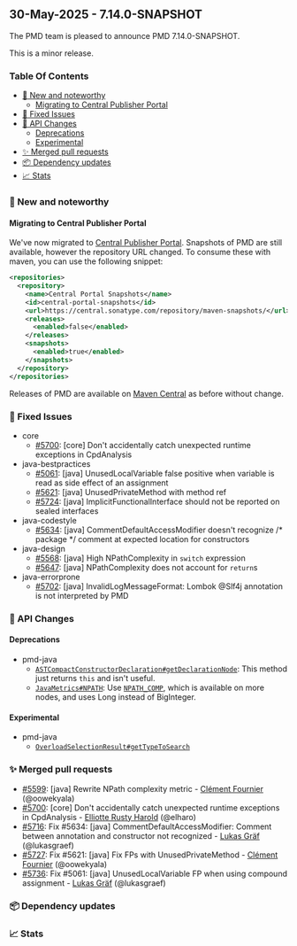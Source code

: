


## 30-May-2025 - 7.14.0-SNAPSHOT

The PMD team is pleased to announce PMD 7.14.0-SNAPSHOT.

This is a minor release.

### Table Of Contents

* [🚀 New and noteworthy](#new-and-noteworthy)
    * [Migrating to Central Publisher Portal](#migrating-to-central-publisher-portal)
* [🐛 Fixed Issues](#fixed-issues)
* [🚨 API Changes](#api-changes)
    * [Deprecations](#deprecations)
    * [Experimental](#experimental)
* [✨ Merged pull requests](#merged-pull-requests)
* [📦 Dependency updates](#dependency-updates)
* [📈 Stats](#stats)

### 🚀 New and noteworthy

#### Migrating to Central Publisher Portal

We've now migrated to [Central Publisher Portal](https://central.sonatype.org/publish/publish-portal-guide/).
Snapshots of PMD are still available, however the repository URL changed. To consume these with maven, you can
use the following snippet:

```xml
<repositories>
  <repository>
    <name>Central Portal Snapshots</name>
    <id>central-portal-snapshots</id>
    <url>https://central.sonatype.com/repository/maven-snapshots/</url>
    <releases>
      <enabled>false</enabled>
    </releases>
    <snapshots>
      <enabled>true</enabled>
    </snapshots>
  </repository>
</repositories>
```

Releases of PMD are available on [Maven Central](https://central.sonatype.com/) as before without change.

### 🐛 Fixed Issues
* core
  * [#5700](https://github.com/pmd/pmd/pull/5700): \[core] Don't accidentally catch unexpected runtime exceptions in CpdAnalysis
* java-bestpractices
  * [#5061](https://github.com/pmd/pmd/issues/5061): \[java] UnusedLocalVariable false positive when variable is read as side effect of an assignment
  * [#5621](https://github.com/pmd/pmd/issues/5621): \[java] UnusedPrivateMethod with method ref
  * [#5724](https://github.com/pmd/pmd/issues/5724): \[java] ImplicitFunctionalInterface should not be reported on sealed interfaces
* java-codestyle
  * [#5634](https://github.com/pmd/pmd/issues/5634): \[java] CommentDefaultAccessModifier doesn't recognize /* package */ comment at expected location for constructors
* java-design
  * [#5568](https://github.com/pmd/pmd/issues/5568): \[java] High NPathComplexity in `switch` expression
  * [#5647](https://github.com/pmd/pmd/issues/5647): \[java] NPathComplexity does not account for `return`s
* java-errorprone
  * [#5702](https://github.com/pmd/pmd/issues/5702): \[java] InvalidLogMessageFormat: Lombok @<!-- -->Slf4j annotation is not interpreted by PMD

### 🚨 API Changes

#### Deprecations
* pmd-java
  * <a href="https://docs.pmd-code.org/apidocs/pmd-java/7.14.0-SNAPSHOT/net/sourceforge/pmd/lang/java/ast/ASTCompactConstructorDeclaration.html#getDeclarationNode()"><code>ASTCompactConstructorDeclaration#getDeclarationNode</code></a>: This method just returns `this` and isn't useful.
  * <a href="https://docs.pmd-code.org/apidocs/pmd-java/7.14.0-SNAPSHOT/net/sourceforge/pmd/lang/java/metrics/JavaMetrics.html#NPATH"><code>JavaMetrics#NPATH</code></a>: Use <a href="https://docs.pmd-code.org/apidocs/pmd-java/7.14.0-SNAPSHOT/net/sourceforge/pmd/lang/java/metrics/JavaMetrics.html#NPATH_COMP"><code>NPATH_COMP</code></a>, which is available on more nodes,
    and uses Long instead of BigInteger.

#### Experimental
* pmd-java
  * <a href="https://docs.pmd-code.org/apidocs/pmd-java/7.14.0-SNAPSHOT/net/sourceforge/pmd/lang/java/types/OverloadSelectionResult.html#getTypeToSearch()"><code>OverloadSelectionResult#getTypeToSearch</code></a>

### ✨ Merged pull requests
<!-- content will be automatically generated, see /do-release.sh -->
* [#5599](https://github.com/pmd/pmd/pull/5599): \[java] Rewrite NPath complexity metric - [Clément Fournier](https://github.com/oowekyala) (@oowekyala)
* [#5700](https://github.com/pmd/pmd/pull/5700): \[core] Don't accidentally catch unexpected runtime exceptions in CpdAnalysis - [Elliotte Rusty Harold](https://github.com/elharo) (@elharo)
* [#5716](https://github.com/pmd/pmd/pull/5716): Fix #5634: \[java] CommentDefaultAccessModifier: Comment between annotation and constructor not recognized - [Lukas Gräf](https://github.com/lukasgraef) (@lukasgraef)
* [#5727](https://github.com/pmd/pmd/pull/5727): Fix #5621: \[java] Fix FPs with UnusedPrivateMethod - [Clément Fournier](https://github.com/oowekyala) (@oowekyala)
* [#5736](https://github.com/pmd/pmd/pull/5736): Fix #5061: \[java] UnusedLocalVariable FP when using compound assignment - [Lukas Gräf](https://github.com/lukasgraef) (@lukasgraef)

### 📦 Dependency updates
<!-- content will be automatically generated, see /do-release.sh -->

### 📈 Stats
<!-- content will be automatically generated, see /do-release.sh -->



